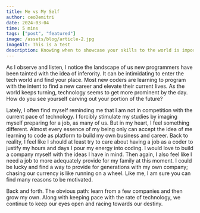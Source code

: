 ```yaml
---
title: Me vs My Self
author: ceoDemitri
date: 2024-03-04
time: 5 mins
tags: ["post", "featured"]
image: /assets/blog/article-2.jpg
imageAlt: This is a test
description: Knowing when to showcase your skills to the world is important. With all of this success people are having, there must exist a recipe. No matter how hard I work, sometimes a quiver of doubt slips in.
---
```


As I observe and listen, I notice the landscape of us new programmers have been tainted with the idea of inferority. It can be intimidating to enter the tech world and find your place. Most new coders are learning to program with the intent to find a new career and elevate their current lives. As the world keeps turning, technology seems to get more prominent by the day. How do you see yourself carving out your portion of the future?

Lately, I often find myself reminding me that I am not in competition with the current pace of technology. I forcibly stimulate my studies by imaging myself preparing for a job, as many of us. But in my heart, I feel something different. Almost every essence of my being only can accept the idea of me learning to code as platform to build my own business and career. Back to reality, I feel like I should at least try to care about having a job as a coder to justify my hours and days I pour my energy into coding. I would love to build a company myself with the ideas I have in mind. Then again, I also feel like I need a job to more adequately provide for my family at this moment. I could be lucky and find a way to provide for generations with my own company; chasing our currency is like running on a wheel. Like me, I am sure you can find many reasons to be motivated.

Back and forth. The obvious path: learn from a few companies and then grow my own. Along with keeping pace with the rate of technology, we continue to keep our eyes open and racing towards our destiny.
